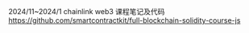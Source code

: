 2024/11~2024/1
chainlink web3 课程笔记及代码 
https://github.com/smartcontractkit/full-blockchain-solidity-course-js
